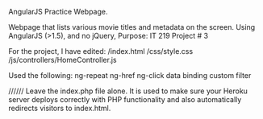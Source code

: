 AngularJS  Practice Webpage.

Webpage that lists various movie titles and metadata on the screen. Using AngularJS (>1.5), and no jQuery, 
Purpose:  IT 219  Project # 3


For the project, I have edited:
/index.html
/css/style.css
/js/controllers/HomeController.js

Used the following:
ng-repeat
ng-href
ng-click
data binding
custom filter

//////
Leave the index.php file alone. It is used to make sure your Heroku server deploys correctly with PHP functionality and also automatically redirects visitors to index.html.